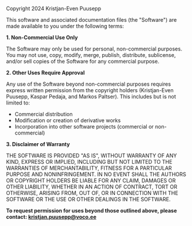 Copyright 2024 Kristjan-Even Puusepp

This software and associated documentation files (the "Software") are made available to you under the following terms:

**1. Non-Commercial Use Only**

The Software may only be used for personal, non-commercial purposes. You may not use, copy, modify, merge, publish, distribute, sublicense, and/or sell copies of the Software for any commercial purpose.

**2. Other Uses Require Approval**

Any use of the Software beyond non-commercial purposes requires express written permission from the copyright holders (Kristjan-Even Puusepp, Kaspar Pedaja, and Markos Paltser). This includes but is not limited to:

   * Commercial distribution
   * Modification or creation of derivative works
   * Incorporation into other software projects (commercial or non-commercial)

**3. Disclaimer of Warranty**

THE SOFTWARE IS PROVIDED "AS IS", WITHOUT WARRANTY OF ANY KIND, EXPRESS OR IMPLIED, INCLUDING BUT NOT LIMITED TO THE WARRANTIES OF MERCHANTABILITY, FITNESS FOR A PARTICULAR PURPOSE AND NONINFRINGEMENT. IN NO EVENT SHALL THE AUTHORS OR COPYRIGHT HOLDERS BE LIABLE FOR ANY CLAIM, DAMAGES OR OTHER LIABILITY, WHETHER IN AN ACTION OF CONTRACT, TORT OR OTHERWISE, ARISING FROM, OUT OF, OR IN CONNECTION WITH THE SOFTWARE OR THE USE OR OTHER DEALINGS IN THE SOFTWARE. 

**To request permission for uses beyond those outlined above, please contact: kristjan.puusepp@voco.ee**

